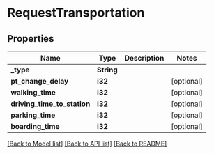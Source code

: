 # RequestTransportation

## Properties

Name | Type | Description | Notes
------------ | ------------- | ------------- | -------------
**_type** | **String** |  | 
**pt_change_delay** | **i32** |  | [optional] 
**walking_time** | **i32** |  | [optional] 
**driving_time_to_station** | **i32** |  | [optional] 
**parking_time** | **i32** |  | [optional] 
**boarding_time** | **i32** |  | [optional] 

[[Back to Model list]](../README.md#documentation-for-models) [[Back to API list]](../README.md#documentation-for-api-endpoints) [[Back to README]](../README.md)


